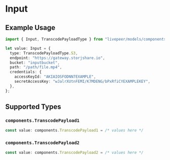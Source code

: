 # Input

## Example Usage

```typescript
import { Input, TranscodePayloadType } from "livepeer/models/components";

let value: Input = {
  type: TranscodePayloadType.S3,
  endpoint: "https://gateway.storjshare.io",
  bucket: "inputbucket",
  path: "/path/file.mp4",
  credentials: {
    accessKeyId: "AKIAIOSFODNN7EXAMPLE",
    secretAccessKey: "wJalrXUtnFEMI/K7MDENG/bPxRfiCYEXAMPLEKEY",
  },
};
```

## Supported Types

### `components.TranscodePayload1`

```typescript
const value: components.TranscodePayload1 = /* values here */
```

### `components.TranscodePayload2`

```typescript
const value: components.TranscodePayload2 = /* values here */
```

